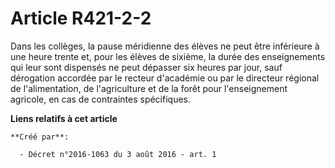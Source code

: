 # Article R421-2-2

Dans les collèges, la pause méridienne des élèves ne peut être inférieure à une heure trente et, pour les élèves de sixième,
la durée des enseignements qui leur sont dispensés ne peut dépasser six heures par jour, sauf dérogation accordée par le
recteur d'académie ou par le directeur régional de l'alimentation, de l'agriculture et de la forêt pour l'enseignement
agricole, en cas de contraintes spécifiques.

**Liens relatifs à cet article**

	**Créé par**:

	  - Décret n°2016-1063 du 3 août 2016 - art. 1
